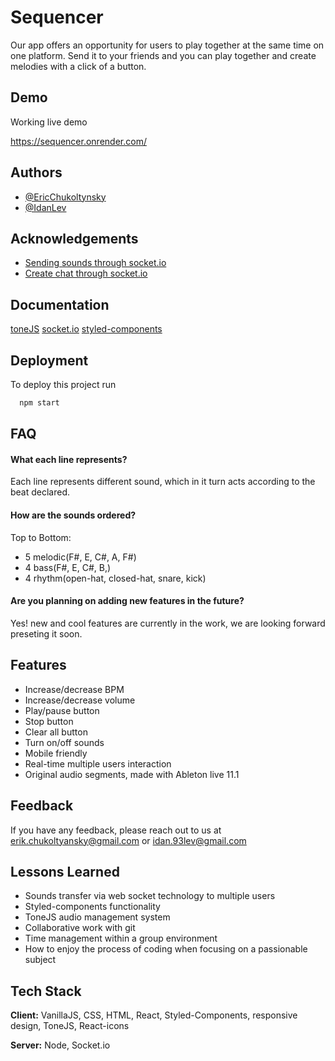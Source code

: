 
# Sequencer

Our app offers an opportunity for users to play together at the same time on one platform.
Send it to your friends and you can play together and create melodies with a click of a button.




## Demo
Working live demo


https://sequencer.onrender.com/



## Authors

- [@EricChukoltynsky](https://github.com/EricChukoltyansky)
- [@IdanLev](https://github.com/idan93l)


## Acknowledgements

 - [Sending sounds through socket.io](https://www.youtube.com/watch?v=sQTFXa_tarw)
 - [Create chat through socket.io](https://www.youtube.com/watch?v=NU-HfZY3ATQ)



## Documentation

[toneJS](https://tonejs.github.io/)
[socket.io](https://socket.io/)
[styled-components](https://styled-components.com/)




## Deployment

To deploy this project run

```bash
  npm start
```


## FAQ

#### What each line represents?

Each line represents different sound, which in it turn acts according to the beat declared.

#### How are the sounds ordered?

Top to Bottom: 
- 5 melodic(F#, E, C#, A, F#)
- 4 bass(F#, E, C#, B,)
- 4 rhythm(open-hat, closed-hat, snare, kick)

#### Are you planning on adding new features in the future?

Yes! new and cool features are currently in the work, we are looking forward preseting it soon.





## Features

- Increase/decrease BPM
- Increase/decrease volume
- Play/pause button
- Stop button
- Clear all button
- Turn on/off sounds
- Mobile friendly
- Real-time multiple users interaction
- Original audio segments, made with Ableton live 11.1

## Feedback

If you have any feedback, please reach out to us at erik.chukoltyansky@gmail.com or idan.93lev@gmail.com


## Lessons Learned

- Sounds transfer via web socket technology to multiple users
- Styled-components functionality
- ToneJS audio management system
- Collaborative work with git
- Time management within a group environment
- How to enjoy the process of coding when focusing on a passionable subject 


## Tech Stack

**Client:** VanillaJS, CSS, HTML, React, Styled-Components, responsive design, ToneJS, React-icons

**Server:** Node, Socket.io

